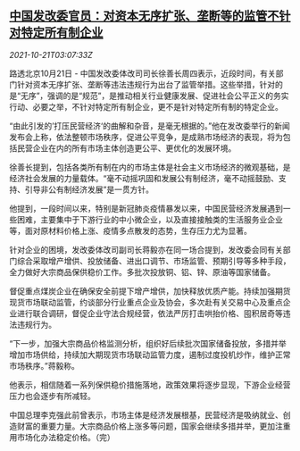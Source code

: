 <!--1634787062000-->
[中国发改委官员：对资本无序扩张、垄断等的监管不针对特定所有制企业](https://cn.reuters.com/article/ndrc-regulation-1021-thur-idCNKBS2HB08U)
------

<div><i>2021-10-21T03:07:33Z</i></div><p>路透北京10月21日 - 中国发改委体改司司长徐善长周四表示，近段时间，有关部门针对资本无序扩张、垄断等违法违规行为出台了监管举措。这些举措，针对的是“无序”，强调的是“规范”，是推动相关行业健康发展、促进社会公平正义的务实行动、必要之举，不针对特定所有制企业，更不是针对特定所有制的特定企业。</p><p>“由此引发的’打压民营经济‘的曲解和杂音，是毫无根据的。”他在发改委举行的新闻发布会上称，依法整顿市场秩序，促进公平竞争，是成熟市场经济的表现，将为包括民营企业在内的所有市场主体创造更公平、更优化的发展环境。</p><p>徐善长提到，包括各类所有制在内的市场主体是社会主义市场经济的微观基础，是经济社会发展的力量载体。“毫不动摇巩固和发展公有制经济，毫不动摇鼓励、支持、引导非公有制经济发展”是一贯方针。</p><p>他提到，一段时间以来，特别是新冠肺炎疫情暴发以来，中国民营经济发展遇到一些困难，主要集中于下游行业的中小微企业，以及直接接触类的生活服务业企业等，面对原材料价格上涨、疫情多点散发的态势，生存压力尤为显著。</p><p>针对企业的困境，发改委体改司副司长蒋毅亦在同一场合提到，发改委会同有关部门综合采取增产增供、投放储备、进出口调节、市场监管、预期引导等多种手段，全力做好大宗商品保供稳价工作。多批次投放铜、铝、锌、原油等国家储备。</p><p>督促重点煤炭企业在确保安全前提下增产增供，加快释放优质产能。持续加强期货现货市场联动监管，约谈部分行业重点企业及协会，多次赴有关交易中心及重点企业进行联合调研，督促企业守法合规经营，依法严厉打击哄抬价格、囤积居奇等违法违规行为。</p><p>“下一步，加强大宗商品价格监测分析，组织好后续批次国家储备投放，多措并举增加市场供给，持续加大期现货市场联动监管力度，遏制过度投机炒作，维护正常市场秩序。”蒋毅称。</p><p>他表示，相信随着一系列保供稳价措施落地，政策效果将逐步显现，下游企业经营压力也会逐步有所减轻。</p><p>中国总理李克强此前曾表示，市场主体是经济发展根基，民营经济是吸纳就业、创造财富的重要力量。大宗商品价格上涨多等问题，国家会继续多措并举，更加注重用市场化办法稳定价格。（完）</p>
